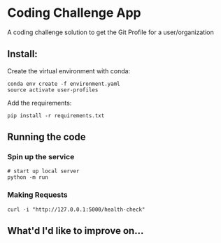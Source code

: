 # Coding Challenge App

A coding challenge solution to get the Git Profile for a user/organization

## Install:

Create the virtual environment with conda:
```
conda env create -f environment.yaml
source activate user-profiles
```

Add the requirements:
```
pip install -r requirements.txt
```

## Running the code

### Spin up the service

```
# start up local server
python -m run
```

### Making Requests

```
curl -i "http://127.0.0.1:5000/health-check"
```


## What'd I'd like to improve on...
